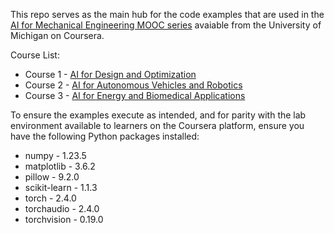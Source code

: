 This repo serves as the main hub for the code examples that are used in the [AI for Mechanical Engineering MOOC series](https://www.coursera.org/specializations/ai-for-mechanical-engineers) avaiable from the University of Michigan on Coursera.

Course List:

- Course 1 - [AI for Design and Optimization](https://www.coursera.org/learn/ai-for-design-and-optimization/)
- Course 2 - [AI for Autonomous Vehicles and Robotics](https://www.coursera.org/learn/ai-for-autonomous-vehicles-and-robotics/)
- Course 3 - [AI for Energy and Biomedical Applications](https://www.coursera.org/learn/ai-for-energy-biomedical-applications/)

To ensure the examples execute as intended, and for parity with the lab environment available to learners on the Coursera platform, ensure you have the following Python packages installed:

- numpy - 1.23.5
- matplotlib - 3.6.2
- pillow - 9.2.0
- scikit-learn - 1.1.3
- torch - 2.4.0
- torchaudio - 2.4.0
- torchvision - 0.19.0